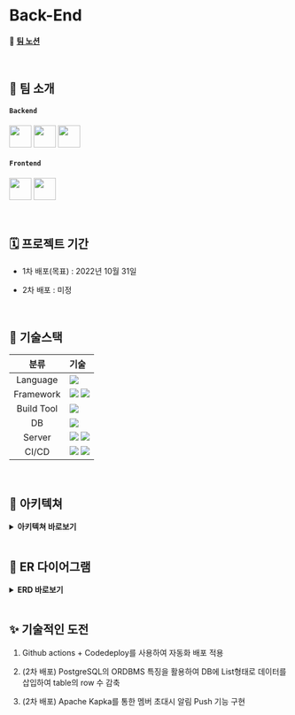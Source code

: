 # Back-End

🔗 **[팀 노션](https://www.notion.so/coderder/Coderder-f4aec4bc4da242349797c0d6ebf9e766)**


<br />

## 👥 팀 소개
#### `Backend`
<a href="https://github.com/hm5938" target="_blank"><img height="40"  src="https://img.shields.io/static/v1?label=Spring&message=강정구 &color=08CE5D&style=for-the-badge&>"/></a>
<a href="https://github.com/Song-Minjin" target="_blank"><img height="40"  src="https://img.shields.io/static/v1?label=Spring&message=김기연 &color=08CE5D&style=for-the-badge&>"/></a>
<a href="https://github.com/kky7" target="_blank"><img height="40"  src="https://img.shields.io/static/v1?label=Spring&message=송민진 &color=08CE5D&style=for-the-badge&>"/></a>

#### `Frontend`
 <a href="https://github.com/OhJungJin" target="_blank"><img height="40"  src="https://img.shields.io/static/v1?label=React&message=임지우 &color=61dafb&style=for-the-badge&>"/></a>
 <a href="https://github.com/zi-zzang" target="_blank"><img height="40"  src="https://img.shields.io/static/v1?label=React&message=권영재 &color=61dafb&style=for-the-badge&>"/></a>

<br />

## 🗓 프로젝트 기간

- 1차 배포(목표) : 2022년 10월 31일

- 2차 배포 : 미정

<br />

## 📜 기술스택
|분류|기술|
| :-: |:- |
|Language|<img src="https://img.shields.io/badge/JAVA-007396?style=for-the-badge&logo=java&logoColor=white">|
|Framework|<img src="https://img.shields.io/badge/Spring-6DB33F?style=for-the-badge&logo=Spring&logoColor=white"> <img src="https://img.shields.io/badge/Springboot-6DB33F?style=for-the-badge&logo=Springboot&logoColor=white">|
|Build Tool|<img src="https://img.shields.io/badge/gradle-02303A?style=for-the-badge&logo=gradle&logoColor=white">|
|DB|<img src="https://img.shields.io/badge/mysql-4479A1?style=for-the-badge&logo=mysql&logoColor=white">|
|Server|<img src="https://img.shields.io/badge/aws-232F3E?style=for-the-badge&logo=AmazonAWS&logoColor=white"> <img src="https://img.shields.io/badge/Amazon S3-569A31?style=for-the-badge&logo=Amazon S3&logoColor=white">|
|CI/CD|<img src="https://img.shields.io/badge/GitHub Actions-2088FF?style=for-the-badge&logo=GitHub Actions&logoColor=white"> <img src="https://img.shields.io/badge/codedeploy-6DB33F?style=for-the-badge&logo=codedeploy&logoColor=white">|


<br />

## 🏰 아키텍쳐
<details>
<summary> <b>아키텍쳐 바로보기</b> </summary>
    <img src="https://user-images.githubusercontent.com/100582309/196345657-eaf613d7-01bc-4118-8df8-b08198704d5f.png"> 
</details>

<br />

## 📕 ER 다이어그램     
    
<details>
<summary> <b>ERD 바로보기</b> </summary>
    <img src="https://user-images.githubusercontent.com/100582309/196347173-6b00b013-187e-4a4c-92b0-ab36f4a84779.png"> 
</details>




<br />

## ✨ 기술적인 도전

1. Github actions + Codedeploy를 사용하여 자동화 배포 적용

2. (2차 배포) PostgreSQL의 ORDBMS 특징을 활용하여 DB에 List형태로 데이터를 삽입하여 table의 row 수 감축

3. (2차 배포) Apache Kapka를 통한 멤버 초대시 알림 Push 기능 구현
<br />
